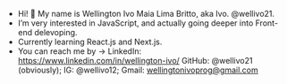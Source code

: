 - Hi! 👋 My name is Wellington Ivo Maia Lima Britto, aka Ivo. @wellivo21.
- I’m very interested in JavaScript, and actually going deeper into Front-end delevoping. 
- Currently learning React.js and Next.js.
- You can reach me by -> LinkedIn: https://www.linkedin.com/in/wellington-ivo/  GitHub: @wellivo21 (obviously); IG: @wellivo12; Gmail: wellingtonivoprog@gmail.com

<!---
wellivo21/wellivo21 is a ✨ special ✨ repository because its `README.md` (this file) appears on your GitHub profile.
You can click the Preview link to take a look at your changes.
--->
